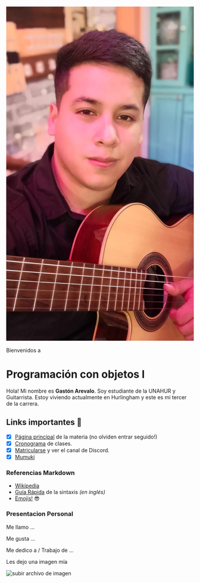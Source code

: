 ![Logo UNAHUR](./assets/miFoto.jpg)

Bienvenidos a
# Programación con objetos I
Hola! Mi nombre es **Gastón Arevalo**. Soy estudiante de la UNAHUR y Guitarrista.
Estoy viviendo actualmente en Hurlingham y este es mi tercer de la carrera.


## Links importantes :monocle_face:
- [x] [Página principal](https://obj1-unahur.github.io/) de la materia (no olviden entrar seguido!) 
- [x] [Cronograma](https://docs.google.com/spreadsheets/d/1Ik6coqFm2lr2m6EFBGo3Ul4Bi4RPhrrtMQLbK3WcbIQ/edit?usp=sharing) de clases.
- [x] [Matricularse](https://discord.gg/tqyHtPt) y ver el canal de Discord.
- [x] [Mumuki](https://mumuki.io/unahur-obj1)

### Referencias Markdown 
* [Wikipedia](https://es.wikipedia.org/wiki/Markdown)
* [Guía Rápida](https://greg.schueler.us/doc/markdown.txt) de la sintaxis _(en inglés)_
* [Emojis!](https://github.com/ikatyang/emoji-cheat-sheet/blob/master/README.md) :sunglasses:

### Presentacion Personal

Me llamo ...

Me gusta ...

Me dedico a / Trabajo de ...

Les dejo una imagen mía 

![subir archivo de imagen](imagen.jpg)
